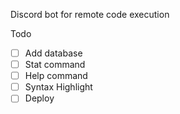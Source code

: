 Discord bot for remote code execution

Todo

-   [ ] Add database
-   [ ] Stat command
-   [ ] Help command
-   [ ] Syntax Highlight
-   [ ] Deploy
